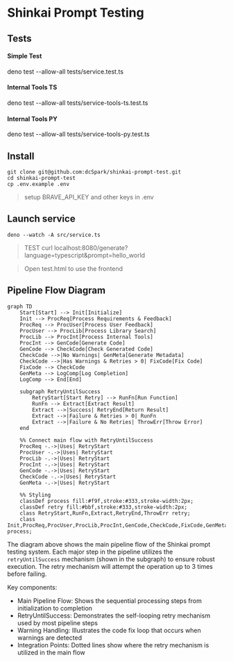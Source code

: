 # Shinkai Prompt Testing

## Tests

#### Simple Test
deno test --allow-all tests/service.test.ts

#### Internal Tools TS
deno test --allow-all tests/service-tools-ts.test.ts

#### Internal Tools PY
deno test --allow-all tests/service-tools-py.test.ts

## Install
```
git clone git@github.com:dcSpark/shinkai-prompt-test.git 
cd shinkai-prompt-test
cp .env.example .env
```
> setup BRAVE_API_KEY and other keys in .env

## Launch service
```
deno --watch -A src/service.ts
```

> TEST curl localhost:8080/generate\?language=typescript\&prompt=hello_world                                                              

> Open test.html to use the frontend

## Pipeline Flow Diagram

```mermaid
graph TD
    Start[Start] --> Init[Initialize]
    Init --> ProcReq[Process Requirements & Feedback]
    ProcReq --> ProcUser[Process User Feedback]
    ProcUser --> ProcLib[Process Library Search]
    ProcLib --> ProcInt[Process Internal Tools]
    ProcInt --> GenCode[Generate Code]
    GenCode --> CheckCode[Check Generated Code]
    CheckCode -->|No Warnings| GenMeta[Generate Metadata]
    CheckCode -->|Has Warnings & Retries > 0| FixCode[Fix Code]
    FixCode --> CheckCode
    GenMeta --> LogComp[Log Completion]
    LogComp --> End[End]

    subgraph RetryUntilSuccess
        RetryStart[Start Retry] --> RunFn[Run Function]
        RunFn --> Extract[Extract Result]
        Extract -->|Success| RetryEnd[Return Result]
        Extract -->|Failure & Retries > 0| RunFn
        Extract -->|Failure & No Retries| ThrowErr[Throw Error]
    end

    %% Connect main flow with RetryUntilSuccess
    ProcReq -.->|Uses| RetryStart
    ProcUser -.->|Uses| RetryStart
    ProcLib -.->|Uses| RetryStart
    ProcInt -.->|Uses| RetryStart
    GenCode -.->|Uses| RetryStart
    CheckCode -.->|Uses| RetryStart
    GenMeta -.->|Uses| RetryStart

    %% Styling
    classDef process fill:#f9f,stroke:#333,stroke-width:2px;
    classDef retry fill:#bbf,stroke:#333,stroke-width:2px;
    class RetryStart,RunFn,Extract,RetryEnd,ThrowErr retry;
    class Init,ProcReq,ProcUser,ProcLib,ProcInt,GenCode,CheckCode,FixCode,GenMeta,LogComp process;
```

The diagram above shows the main pipeline flow of the Shinkai prompt testing system. Each major step in the pipeline utilizes the `retryUntilSuccess` mechanism (shown in the subgraph) to ensure robust execution. The retry mechanism will attempt the operation up to 3 times before failing.

Key components:
- Main Pipeline Flow: Shows the sequential processing steps from initialization to completion
- RetryUntilSuccess: Demonstrates the self-looping retry mechanism used by most pipeline steps
- Warning Handling: Illustrates the code fix loop that occurs when warnings are detected
- Integration Points: Dotted lines show where the retry mechanism is utilized in the main flow